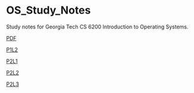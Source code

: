 # OS_Study_NotesStudy notes for Georgia Tech CS 6200 Introduction to Operating Systems.[PDF](/PDFs)[P1L2](/P1L2.md)  [P2L1](/P2L1.md)  [P2L2](/P2L2.md)  [P2L3](/P2L3.md)  